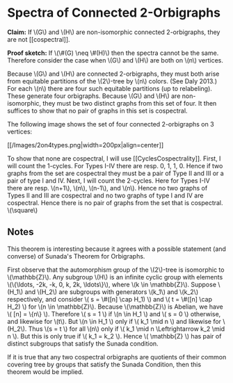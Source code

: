 Spectra of Connected 2-Orbigraphs
=================================

**Claim:** If \\(G\\) and \\(H\\) are non-isomorphic connected 2-orbigraphs, they are not [[cospectral]].

**Proof sketch:** If \\(\\#(G) \neq \\#(H)\\) then the spectra cannot be the same. Therefore consider the case when \\(G\\) and \\(H\\) are both on \\(n\\) vertices.

Because \\(G\\) and \\(H\\) are connected 2-orbigraphs, they must both arise from equitable partitions of the \\(2\\)-tree by \\(n\\) colors. (See Daly 2013.) For each \\(n\\) there are four such equitable partitions (up to relabeling). These generate four orbigraphs. Because \\(G\\) and \\(H\\) are non-isomorphic, they must be two distinct graphs from this set of four. It then suffices to show that no pair of graphs in this set is cospectral.

The following image shows the set of four connected 2-orbigraphs on 3 vertices:

[[/Images/2on4types.png|width=200px|align=center]]

To show that none are cospectral, I will use [[CyclesCospectrality]]. First, I will count the 1-cycles. For Types I-IV there are resp. 0, 1, 1, 0. Hence if two graphs from the set are cospectral they must be a pair of Type II and III or a pair of type I and IV. Next, I will count the 2-cycles. Here for Types I-IV there are resp. \\(n+1\\), \\(n\\), \\(n-1\\), and \\(n\\). Hence no two graphs of Types II and III are cospectral and no two graphs of type I and IV are cospectral. Hence there is no pair of graphs from the set that is cospectral. \\(\square\\)

Notes
-----

This theorem is interesting because it agrees with a possible statement (and converse) of Sunada's Theorem for Orbigraphs. 

First observe that the automorphism group of the \\(2\\)-tree is isomorphic to \\(\mathbb{Z}\\). Any subgroup \\(H\\) is an infinite cyclic group with elements \\(\\{\ldots, -2k, -k, 0, k, 2k, \ldots\\}\\), where \\(k \in \mathbb{Z}\\). Suppose \\(H_1\\) and \\(H_2\\) are subgroups with generators \\(k_1\\) and \\(k_2\\) respectively, and consider \\( s = \\#([n] \cap H_1) \\) and \\( t = \\#([n] \cap H_2) \\) for \\(n \in \mathbb{Z}\\). Because \\(\mathbb{Z}\\) is Abelian, we have \\( [n] = \\{n\\} \\). Therefore \\( s = 1 \\) if \\(n \in H_1 \\) and \\( s = 0 \\) otherwise, and likewise for \\(t\\). But \\(n \in H_1 \\) only if \\( k_1 \mid n \\) and likewise for \\(H_2\\). Thus \\(s = t \\) for all \\(n\\) only if \\( k_1 \mid n \Leftrightarrow k_2 \mid n \\). But this is only true if \\( k_1 = k_2 \\). Hence \\( \mathbb{Z} \\) has pair of distinct subgroups that satisfy the Sunada condition. 

If it is true that any two cospectral orbigraphs are quotients of their common covering tree by groups that satisfy the Sunada Condition, then this theorem would be implied. 

